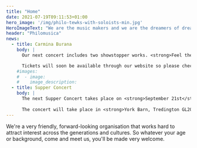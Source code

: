 ```yaml
---
title: "Home"
date: 2021-07-19T09:11:53+01:00
hero_image: '/img/philo-tewks-with-soloists-min.jpg'
HeroImageText: "We are the music makers and we are the dreamers of dreams"
header: "Philomusica"
news:
  - title: Carmina Burana
    body: |
      Our next concert includes two showstopper works. <strong>Feel the Spirit by John Rutter</strong> is an exciting and lively suite of seven Spirituals. We’ve performed them several times in the past, both at home and on European tours, and audiences love them. We’ll also sing <strong>Carl Orff’s ever-popular Carmina Burana</strong>, one of the great favourites in the choral repertoire. The concert will take place in <strong>Pershore Abbey on Saturday 19 October</strong>. Please note the early start time of <strong>4pm</strong>.

      Tickets will soon be available through our website so please check back here soon to purchase yours.
    #images:
    #  - image:
    #    image_description: 
  - title: Supper Concert
    body: |
      The next Supper Concert takes place on <strong>September 21st</strong> and will be given by Kathryn Jeffree, soprano and flute, and Gerry Walshe, baritone.
      
      The concert will take place in <strong>York Barn, Tredington GL20 7BP</strong> (not far from Tewkesbury). Those who have attended the previous concerts will know that it’s a super venue and there’s ample parking. As ever, <strong>all proceeds will go to Philo funds. Tickets cost a modest £10 to include supper and your first drink. Available now from Linda, either at rehearsal or by emailing conductor@philomusica.org.uk</strong>.
---
```

We're a very friendly, forward-looking organisation that works hard to attract interest across the generations and cultures. So whatever your age or background, come and meet us, you'll be made very welcome.
